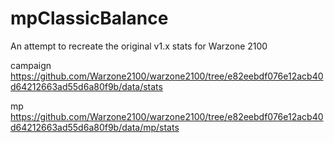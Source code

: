 # mpClassicBalance
An attempt to recreate the original v1.x stats for Warzone 2100

campaign
https://github.com/Warzone2100/warzone2100/tree/e82eebdf076e12acb40d64212663ad55d6a80f9b/data/stats

mp
https://github.com/Warzone2100/warzone2100/tree/e82eebdf076e12acb40d64212663ad55d6a80f9b/data/mp/stats

